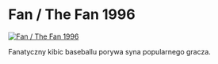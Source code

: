 Fan / The Fan 1996 
=============
[![Fan / The Fan 1996 ](http://vidos.pl/images/player.gif)](http://vidos.pl/fan-the-fan-1996)

 Fanatyczny kibic baseballu porywa syna popularnego gracza.
